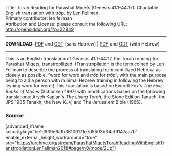 <html>
<head></head>
<body>
Title: Torah Reading for Parashat Miqets (Genesis 41:1-44:17): Chantable English translation with trōp, by Len Fellman<br />
Primary contributor: len.fellman<br />
Attribution and License: please consult the following URL: <a href="http://opensiddur.org/?p=22849">http://opensiddur.org/?p=22849</a>
<p />
<hr />

<style type="text/css" media="all">.printfriendly {display: none!important;}</style>

<strong>DOWNLOAD:</strong> <a href="https://archive.org/download/ParashatMiqetsTorahReadingWithEnglishTranstropilationLenFellman2018/ParashatMiqetsTorahReadinggenesis41-44v17InEnglishTranstropilationlenFellman2018-EnglishOnly.pdf">PDF</a> and <a href="https://archive.org/download/ParashatMiqetsTorahReadingWithEnglishTranstropilationLenFellman2018/ParashatMiqetsTorahReadinggenesis41-44v17InEnglishTranstropilationlenFellman2018-EnglishOnly.odt">ODT</a> (sans Hebrew) | <a href="https://archive.org/download/ParashatMiqetsTorahReadingWithEnglishTranstropilationLenFellman2018/Parashat%20Miqets%20Torah%20Reading%20%28Genesis%2041-44v17%29%20in%20English%20transtropilation%20%28Len%20Fellman%202018%29.pdf">PDF</a> and <a href="https://archive.org/download/ParashatMiqetsTorahReadingWithEnglishTranstropilationLenFellman2018/Parashat%20Miqets%20Torah%20Reading%20%28Genesis%2041-44v17%29%20in%20English%20transtropilation%20%28Len%20Fellman%202018%29.odt">ODT</a> (with Hebrew) 

<hr />

This is an English translation of Genesis 41:1-44:17, the Torah reading for Parashat Miqets, transtropilized. (Transtropilation is the term coined by Len Fellman to describe the process of translating from cantillized Hebrew, as closely as possible, “word for word and <em>trōp</em> for <em>trōp</em>”, with the main purpose being to aid a person with minimal Hebrew training in following the Hebrew leyning word for word.) This translation is based on Everett Fox's <em>The Five Books of Moses</em> (Schocken 1997) with modifications based on the following translations: Aryeh Kaplan's <em>The Living Torah</em>, the Stone Edition Tanach, the JPS 1985 Tanakh, the New KJV, and The Jerusalem Bible (1966).

<h3>Source</h3>

[advanced_iframe securitykey="be1d939e6a1b36109171c7d5503b34cf9147aa7b" enable_external_height_workaround="true" src="https://archive.org/stream/ParashatMiqetsTorahReadingWithEnglishTranstropilationLenFellman2018#page/n0/mode/2up"]
</body>
</html>